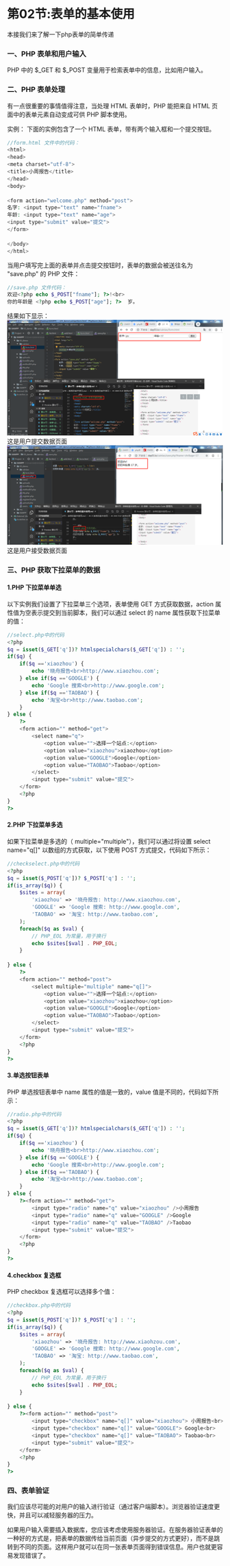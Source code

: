 # 第02节:表单的基本使用
本接我们来了解一下php表单的简单传递

### 一、PHP 表单和用户输入
PHP 中的 \$_GET 和 \$_POST 变量用于检索表单中的信息，比如用户输入。

### 二、PHP 表单处理
有一点很重要的事情值得注意，当处理 HTML 表单时，PHP 能把来自 HTML 页面中的表单元素自动变成可供 PHP 脚本使用。

实例：
下面的实例包含了一个 HTML 表单，带有两个输入框和一个提交按钮。

``` php
//form.html 文件中的代码：
<html>
<head>
<meta charset="utf-8">
<title>小周报告</title>
</head>
<body>
 
<form action="welcome.php" method="post">
名字: <input type="text" name="fname">
年龄: <input type="text" name="age">
<input type="submit" value="提交">
</form>
 
</body>
</html>
```

当用户填写完上面的表单并点击提交按钮时，表单的数据会被送往名为 "save.php" 的 PHP 文件：

``` php
//save.php 文件代码：
欢迎<?php echo $_POST["fname"]; ?>!<br>
你的年龄是 <?php echo $_POST["age"]; ?>  岁。
```

结果如下显示：
![images](../images/0302_png.png)
这是用户提交数据页面
![images](../images/0302_img.png)
这是用户接受数据页面


### 三、PHP 获取下拉菜单的数据
#### 1.PHP 下拉菜单单选
以下实例我们设置了下拉菜单三个选项，表单使用 GET 方式获取数据，action 属性值为空表示提交到当前脚本，我们可以通过 select 的 name 属性获取下拉菜单的值：

``` php
//select.php中的代码
<?php
$q = isset($_GET['q'])? htmlspecialchars($_GET['q']) : '';
if($q) {
    if($q =='xiaozhou') {
        echo '晓舟报告<br>http://www.xiaozhou.com';
    } else if($q =='GOOGLE') {
        echo 'Google 搜索<br>http://www.google.com';
    } else if($q =='TAOBAO') {
        echo '淘宝<br>http://www.taobao.com';
    }
} else {
    ?>
    <form action="" method="get">
        <select name="q">
            <option value="">选择一个站点:</option>
            <option value="xiaozhou">xiaozhou</option>
            <option value="GOOGLE">Google</option>
            <option value="TAOBAO">Taobao</option>
        </select>
        <input type="submit" value="提交">
    </form>
    <?php
}
?>
```

#### 2.PHP 下拉菜单多选
如果下拉菜单是多选的（ multiple="multiple"），我们可以通过将设置 select name="q[]" 以数组的方式获取，以下使用 POST 方式提交，代码如下所示：

``` php
//checkselect.php中的代码
<?php
$q = isset($_POST['q'])? $_POST['q'] : '';
if(is_array($q)) {
    $sites = array(
        'xiaozhou' => '晓舟报告: http://www.xiaozhou.com',
        'GOOGLE' => 'Google 搜索: http://www.google.com',
        'TAOBAO' => '淘宝: http://www.taobao.com',
    );
    foreach($q as $val) {
        // PHP_EOL 为常量，用于换行
        echo $sites[$val] . PHP_EOL;
    }

} else {
    ?>
    <form action="" method="post">
        <select multiple="multiple" name="q[]">
            <option value="">选择一个站点:</option>
            <option value="xiaozhou">xiaozhou</option>
            <option value="GOOGLE">Google</option>
            <option value="TAOBAO">Taobao</option>
        </select>
        <input type="submit" value="提交">
    </form>
    <?php
}
?>
```

#### 3.单选按钮表单
PHP 单选按钮表单中 name 属性的值是一致的，value 值是不同的，代码如下所示：

``` php
//radio.php中的代码
<?php
$q = isset($_GET['q'])? htmlspecialchars($_GET['q']) : '';
if($q) {
    if($q =='xiaozhou') {
        echo '晓舟报告<br>http://www.xiaozhou.com';
    } else if($q =='GOOGLE') {
        echo 'Google 搜索<br>http://www.google.com';
    } else if($q =='TAOBAO') {
        echo '淘宝<br>http://www.taobao.com';
    }
} else {
    ?><form action="" method="get">
        <input type="radio" name="q" value="xiaozhou" />小周报告
        <input type="radio" name="q" value="GOOGLE" />Google
        <input type="radio" name="q" value="TAOBAO" />Taobao
        <input type="submit" value="提交">
    </form>
    <?php
}
?>

```

#### 4.checkbox 复选框
PHP checkbox 复选框可以选择多个值：
``` php
//checkbox.php中的代码
<?php
$q = isset($_POST['q'])? $_POST['q'] : '';
if(is_array($q)) {
    $sites = array(
        'xiaozhou' => '晓舟报告: http://www.xiaohzou.com',
        'GOOGLE' => 'Google 搜索: http://www.google.com',
        'TAOBAO' => '淘宝: http://www.taobao.com',
    );
    foreach($q as $val) {
        // PHP_EOL 为常量，用于换行
        echo $sites[$val] . PHP_EOL;
    }

} else {
    ?><form action="" method="post">
        <input type="checkbox" name="q[]" value="xiaozhou"> 小周报告<br>
        <input type="checkbox" name="q[]" value="GOOGLE"> Google<br>
        <input type="checkbox" name="q[]" value="TAOBAO"> Taobao<br>
        <input type="submit" value="提交">
    </form>
    <?php
}
?>
```

### 四、表单验证
我们应该尽可能的对用户的输入进行验证（通过客户端脚本）。浏览器验证速度更快，并且可以减轻服务器的压力。

如果用户输入需要插入数据库，您应该考虑使用服务器验证。在服务器验证表单的一种好的方式是，把表单的数据传给当前页面（异步提交的方式更好），而不是跳转到不同的页面。这样用户就可以在同一张表单页面得到错误信息。用户也就更容易发现错误了。